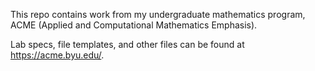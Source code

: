This repo contains work from my undergraduate mathematics program, ACME (Applied and Computational Mathematics Emphasis).

Lab specs, file templates, and other files can be found at https://acme.byu.edu/.
